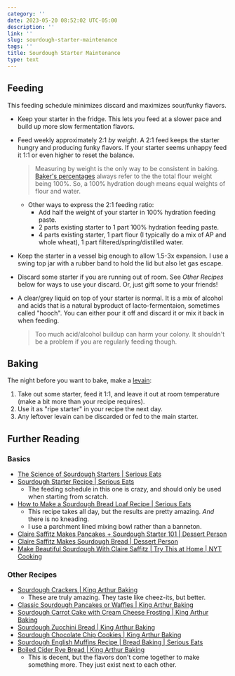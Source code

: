 ```yaml
---
category: ''
date: 2023-05-20 08:52:02 UTC-05:00
description: ''
link: ''
slug: sourdough-starter-maintenance
tags: ''
title: Sourdough Starter Maintenance
type: text
---
```


## Feeding


This feeding schedule minimizes discard and maximizes sour/funky flavors.

- Keep your starter in the fridge.
  This lets you feed at a slower pace and build up more slow fermentation flavors.
- Feed weekly approximately 2:1 _by weight_.
  A 2:1 feed keeps the starter hungry and producing funky flavors.
  If your starter seems unhappy feed it 1:1 or even higher to reset the balance.

    > Measuring by weight is the only way to be consistent in baking.
        [Baker's percentages](https://www.kingarthurbaking.com/pro/reference/bakers-percentage) always refer to the the total flour weight being 100%.
        So, a 100% hydration dough means equal weights of flour and water.

    - Other ways to express the 2:1 feeding ratio:
        - Add half the weight of your starter in 100% hydration feeding paste.
        - 2 parts existing starter to 1 part 100% hydration feeding paste.
        - 4 parts existing starter, 1 part flour (I typically do a mix of AP and whole wheat), 1 part filtered/spring/distilled water.

- Keep the starter in a vessel big enough to allow 1.5-3x expansion.
  I use a swing top jar with a rubber band to hold the lid but also let gas escape.
- Discard some starter if you are running out of room.
  See _Other Recipes_ below for ways to use your discard.
  Or, just gift some to your friends!
- A clear/grey liquid on top of your starter is normal.
  It is a mix of alcohol and acids that is a natural byproduct of lacto-fermentaion, sometimes called "hooch".
  You can either pour it off and discard it or mix it back in when feeding.
  > Too much acid/alcohol buildup can harm your colony.
    It shouldn't be a problem if you are regularly feeding though.

## Baking

The night before you want to bake, make a [levain](https://www.theperfectloaf.com/what-is-a-levain-and-how-is-it-different-from-a-starter/#h-what-is-a-levain):

1. Take out some starter, feed it 1:1, and leave it out at room temperature (make a bit more than your recipe requires).
2. Use it as "ripe starter" in your recipe the next day.
3. Any leftover levain can be discarded or fed to the main starter.

## Further Reading

### Basics
- [The Science of Sourdough Starters | Serious Eats](https://www.seriouseats.com/sourdough-starter-science)
- [Sourdough Starter Recipe | Serious Eats](https://www.seriouseats.com/sourdough-starter)
    - The feeding schedule in this one is crazy, and should only be used when starting from scratch.
- [How to Make a Sourdough Bread Loaf Recipe | Serious Eats](https://www.seriouseats.com/how-to-make-sourdough-bread)
    - This recipe takes all day, but the results are pretty amazing. _And_ there is no kneading.
    - I use a parchment lined mixing bowl rather than a banneton.
- [Claire Saffitz Makes Pancakes + Sourdough Starter 101 | Dessert Person](https://www.youtube.com/watch?v=zlOIV4Ju6FU)
- [Claire Saffitz Makes Sourdough Bread | Dessert Person](https://www.youtube.com/watch?v=mV7tcR8PlIs)
- [Make Beautiful Sourdough With Claire Saffitz | Try This at Home | NYT Cooking](https://www.youtube.com/watch?v=-JRSF-zDgvk)

### Other Recipes
- [Sourdough Crackers | King Arthur Baking](https://www.kingarthurbaking.com/recipes/sourdough-crackers-recipe)
    - These are truly amazing. They taste like cheez-its, but better.
- [Classic Sourdough Pancakes or Waffles | King Arthur Baking](https://www.kingarthurbaking.com/recipes/classic-sourdough-waffles-or-pancakes-recipe)
- [Sourdough Carrot Cake with Cream Cheese Frosting | King Arthur Baking](https://www.kingarthurbaking.com/recipes/sourdough-carrot-cake-with-cream-cheese-frosting-recipe)
- [Sourdough Zucchini Bread | King Arthur Baking](https://www.kingarthurbaking.com/recipes/sourdough-zucchini-bread-recipe)
- [Sourdough Chocolate Chip Cookies | King Arthur Baking](https://www.kingarthurbaking.com/recipes/sourdough-chocolate-chip-cookies-recipe)
- [Sourdough English Muffins Recipe | Bread Baking | Serious Eats](https://www.seriouseats.com/bread-baking-sourdough-english-muffins-recipe)
- [Boiled Cider Rye Bread | King Arthur Baking](https://www.kingarthurbaking.com/recipes/boiled-cider-rye-bread-recipe)
    - This is decent, but the flavors don't come together to make something more. They just exist next to each other.
